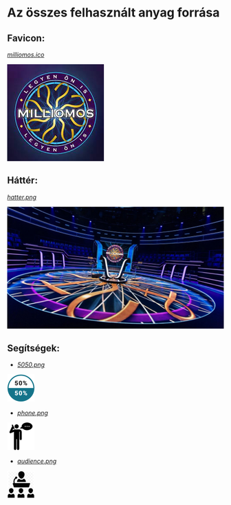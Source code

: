# Az összes felhasznált anyag forrása

## Favicon:

[*milliomos.ico*](https://www.facebook.com/photo/?fbid=756603116049078&set=a.756603096049080)

![](../client/public/milliomos.ico)

## Háttér:

[*hatter.png*](https://nlc.p3k.hu/uploads/2020/09/who-wants-to-be-a-millionaire.jpg)

![](../client/src/components/hatter.png)

## Segítségek:

- [*5050.png*](https://icon-icons.com/icon/graphics-charts-chart-business-stats-percentage-50/74627)

![](../client/src/components/helps/5050.png)

- [*phone.png*](https://www.flaticon.com/free-icon/phone-call_177885)

![](../client/src/components/helps/phone.png)

- [*audience.png*](https://iconscout.com/icon/election-campaign-1)

![](../client/src/components/helps/audience.png)
